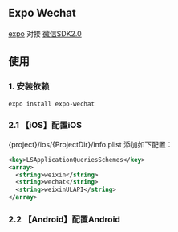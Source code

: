 ## Expo Wechat

[expo](https://expo.dev/) 对接 [微信SDK2.0](https://developers.weixin.qq.com/doc/oplatform/Mobile_App/Access_Guide/iOS.html)

## 使用

### 1. 安装依赖

```shell
expo install expo-wechat
```

### 2.1 【iOS】配置iOS

{project}/ios/{ProjectDir}/info.plist 添加如下配置：

```xml
<key>LSApplicationQueriesSchemes</key>
<array>
  <string>weixin</string>
  <string>wechat</string>
  <string>weixinULAPI</string>
</array>
```

### 2.2 【Android】配置Android


